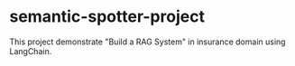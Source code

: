 # semantic-spotter-project
This project demonstrate "Build a RAG System" in insurance domain using LangChain.

